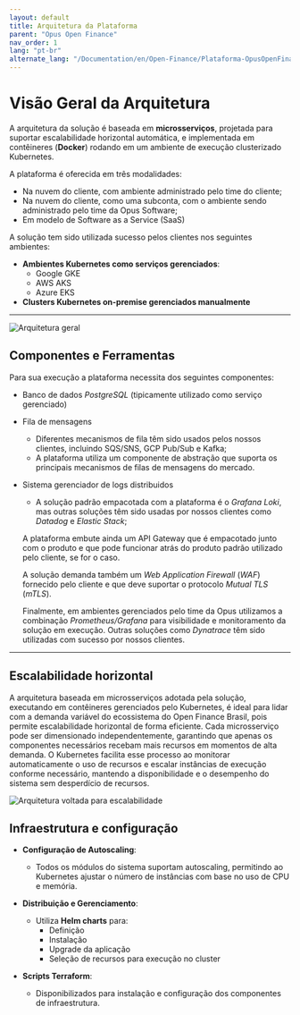 ```yaml
---
layout: default
title: Arquitetura da Plataforma
parent: "Opus Open Finance"
nav_order: 1
lang: "pt-br"
alternate_lang: "/Documentation/en/Open-Finance/Plataforma-OpusOpenFinance/Arquitetura/OOF-Arquitetura/"
---
```

# Visão Geral da Arquitetura

A arquitetura da solução é baseada em **microsserviços**, projetada para suportar escalabilidade horizontal automática, e implementada em contêineres (**Docker**) rodando em um ambiente de execução clusterizado Kubernetes.

A plataforma é oferecida em três modalidades:

- Na nuvem do cliente, com ambiente administrado pelo time do cliente;
- Na nuvem do cliente, como uma subconta, com o ambiente sendo administrado pelo time da Opus Software;
- Em modelo de Software as a Service (SaaS)

A solução tem sido utilizada sucesso pelos clientes nos seguintes ambientes:

- **Ambientes Kubernetes como serviços gerenciados**:
  - Google GKE
  - AWS AKS
  - Azure EKS
- **Clusters Kubernetes on-premise gerenciados manualmente**

---

![Arquitetura geral](./images/visão_geral.png)

## Componentes e Ferramentas

Para sua execução a plataforma necessita dos seguintes componentes:

- Banco de dados *PostgreSQL* (tipicamente utilizado como serviço gerenciado)
- Fila de mensagens
  - Diferentes mecanismos de fila têm sido usados pelos nossos clientes, incluindo SQS/SNS, GCP Pub/Sub e Kafka;
  - A plataforma utiliza um componente de abstração que suporta os principais mecanismos de filas de mensagens do mercado.
- Sistema gerenciador de logs distribuidos
  - A solução padrão empacotada com a plataforma é o *Grafana Loki*, mas outras soluções têm sido usadas por nossos clientes como *Datadog* e *Elastic Stack*;

  A plataforma embute ainda um API Gateway que é empacotado junto com o produto e que pode funcionar atrás do produto padrão utilizado pelo cliente, se for o caso.

  A solução demanda também um *Web Application Firewall* (*WAF*) fornecido pelo cliente e que deve suportar o protocolo *Mutual TLS* (*mTLS*).

  Finalmente, em ambientes gerenciados pelo time da Opus utilizamos a combinação *Prometheus/Grafana* para visibilidade e monitoramento da solução em execução. Outras soluções como *Dynatrace* têm sido utilizadas com sucesso por nossos clientes.

---

## Escalabilidade horizontal

A arquitetura baseada em microsserviços adotada pela solução, executando em contêineres gerenciados pelo Kubernetes, é ideal para lidar com a demanda variável do ecossistema do Open Finance Brasil, pois permite escalabilidade horizontal de forma eficiente. Cada microsserviço pode ser dimensionado independentemente, garantindo que apenas os componentes necessários recebam mais recursos em momentos de alta demanda. O Kubernetes facilita esse processo ao monitorar automaticamente o uso de recursos e escalar instâncias de execução conforme necessário, mantendo a disponibilidade e o desempenho do sistema sem desperdício de recursos.

![Arquitetura voltada para escalabilidade](./images/arquitetura_pods.png)

## Infraestrutura e configuração

- **Configuração de Autoscaling**:
  - Todos os módulos do sistema suportam autoscaling, permitindo ao Kubernetes ajustar o número de instâncias com base no uso de CPU e memória.

- **Distribuição e Gerenciamento**:
  - Utiliza **Helm charts** para:
    - Definição
    - Instalação
    - Upgrade da aplicação
    - Seleção de recursos para execução no cluster

- **Scripts Terraform**:
  - Disponibilizados para instalação e configuração dos componentes de infraestrutura.
